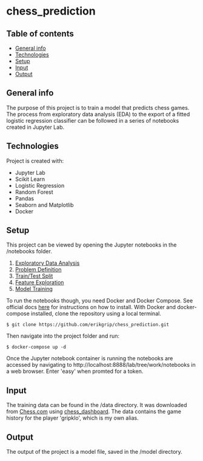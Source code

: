 # chess_prediction

## Table of contents
* [General info](#general-info)
* [Technologies](#technologies)
* [Setup](#setup)
* [Input](#input)
* [Output](#output)

## General info
The purpose of this project is to train a model that predicts chess games. The process from exploratory data analysis (EDA) to the export of a fitted logistic regression classifier can be followed in a series of notebooks created in Jupyter Lab.

## Technologies
Project is created with:
* Jupyter Lab
* Scikit Learn
* Logistic Regression
* Random Forest
* Pandas
* Seaborn and Matplotlib
* Docker

## Setup
This project can be viewed by opening the Jupyter notebooks in the /notebooks folder.
1. [Exploratory Data Analysis](https://github.com/erikgrip/chess_prediction/blob/main/notebooks/1_exploratory_data_analysis.ipynb)
2. [Problem Definition](https://github.com/erikgrip/chess_prediction/blob/main/notebooks/2_problem_definition.ipynb)
3. [Train/Test Split](https://github.com/erikgrip/chess_prediction/blob/main/notebooks/3_train_test_split.ipynb)
4. [Feature Exploration](https://github.com/erikgrip/chess_prediction/blob/main/notebooks/4_feature_exploration.ipynb)
5. [Model Training](https://github.com/erikgrip/chess_prediction/blob/main/notebooks/5_model_training.ipynb)

To run the notebooks though, you need Docker and Docker Compose. See official docs [here](https://docs.docker.com/compose/install/) for instructions on how to install. With Docker and docker-compose installed, clone the repository using a local terminal.
```
$ git clone https://github.com/erikgrip/chess_prediction.git
```

Then navigate into the project folder and run:
```
$ docker-compose up -d
```
Once the Jupyter notebook container is running the notebooks are accessed by navigating to http://localhost:8888/lab/tree/work/notebooks in a web browser. Enter 'easy' when promted for a token.

## Input
The training data can be found in the /data directory. It was downloaded from [Chess.com](https://www.chess.com) using [chess_dashboard](https://erikgrip.github.io/chess_dashboard/).
The data contains the game history for the player 'gripklo', which is my own alias.

## Output
The output of the project is a model file, saved in the /model directory.
